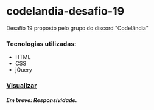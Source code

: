 # codelandia-desafio-19
Desafio 19 proposto pelo grupo do discord "Codelândia"

### Tecnologias utilizadas: 
- HTML
- CSS
- jQuery

### [Visualizar](https://lauravitalc.github.io/codelandia-desafio-19/)

##### Em breve: Responsividade.
